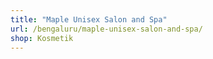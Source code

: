 ```yaml
---
title: "Maple Unisex Salon and Spa"
url: /bengaluru/maple-unisex-salon-and-spa/
shop: Kosmetik
---
```


